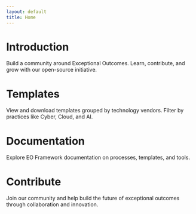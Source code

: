 ```yaml
---
layout: default
title: Home
---
```


# Introduction

Build a community around Exceptional Outcomes. Learn, contribute, and grow with our open-source initiative.

# Templates

View and download templates grouped by technology vendors. Filter by practices like Cyber, Cloud, and AI.

# Documentation

Explore EO Framework documentation on processes, templates, and tools.

# Contribute

Join our community and help build the future of exceptional outcomes through collaboration and innovation.